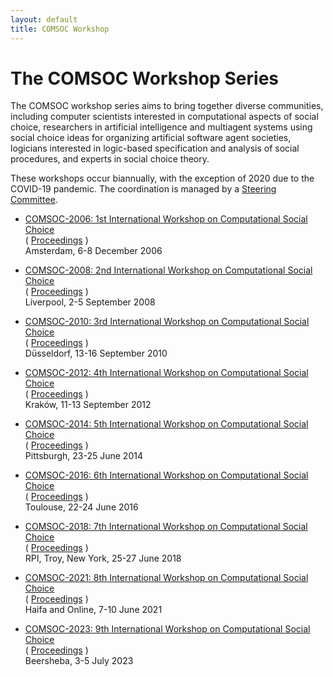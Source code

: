 ```yaml
---
layout: default
title: COMSOC Workshop
---
```


# The COMSOC Workshop Series

The COMSOC workshop series aims to bring together diverse communities, including computer scientists interested in computational aspects of social choice, researchers in artificial intelligence and multiagent systems using social choice ideas for organizing artificial software agent societies, logicians interested in logic-based specification and analysis of social procedures, and experts in social choice theory.

These workshops occur biannually, with the exception of 2020 due to the COVID-19 pandemic. The coordination is managed by a [Steering Committee](steering-committee.html).

- [COMSOC-2006: 1st International Workshop on Computational Social Choice](http://staff.science.uva.nl/u.endriss/COMSOC-2006/)  
  ( [Proceedings](assets/proceedings/comsoc2006.pdf) )  
  Amsterdam, 6-8 December 2006

- [COMSOC-2008: 2nd International Workshop on Computational Social Choice](2008/)  
  ( [Proceedings](assets/proceedings/comsoc2008.pdf) )  
  Liverpool, 2-5 September 2008

- [COMSOC-2010: 3rd International Workshop on Computational Social Choice](http://ccc.cs.uni-duesseldorf.de/COMSOC-2010/)  
  ( [Proceedings](assets/proceedings/comsoc2010.pdf) )  
  Düsseldorf, 13-16 September 2010

- [COMSOC-2012: 4th International Workshop on Computational Social Choice](http://home.agh.edu.pl/~faliszew/COMSOC-2012/)  
  ( [Proceedings](assets/proceedings/comsoc2012.pdf) )  
  Kraków, 11-13 September 2012

- [COMSOC-2014: 5th International Workshop on Computational Social Choice](http://www.cs.cmu.edu/~arielpro/comsoc-14/)  
  ( [Proceedings](assets/proceedings/comsoc-2014/) )  
  Pittsburgh, 23-25 June 2014

- [COMSOC-2016: 6th International Workshop on Computational Social Choice](http://www.irit.fr/COMSOC-2016/)  
  ( [Proceedings](assets/proceedings/comsoc-2016/) )  
  Toulouse, 22-24 June 2016

- [COMSOC-2018: 7th International Workshop on Computational Social Choice](http://www.cs.rpi.edu/~xial/COMSOC18/)  
  ( [Proceedings](assets/proceedings/comsoc-2018/) )  
  RPI, Troy, New York, 25-27 June 2018

- [COMSOC-2021: 8th International Workshop on Computational Social Choice](https://comsoc2021.net.technion.ac.il/)  
  ( [Proceedings](assets/proceedings/comsoc-2021/) )  
  Haifa and Online, 7-10 June 2021

- [COMSOC-2023: 9th International Workshop on Computational Social Choice](https://www.bgu.ac.il/comsoc2023)  
  ( [Proceedings](assets/proceedings/comsoc-2023/) )  
  Beersheba, 3-5 July 2023
